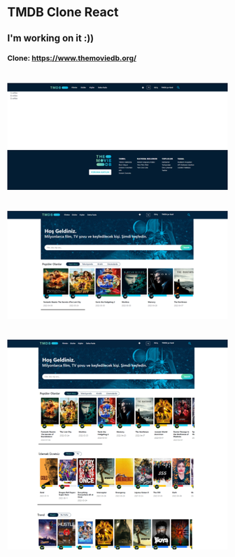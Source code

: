 # TMDB Clone React

## I'm working on it :))

### Clone: https://www.themoviedb.org/

<br />

![clone](https://github.com/alikartalonline/TMDB-Clone-React/blob/main/assets/clon1.png)

<br/>

![clone](https://github.com/alikartalonline/TMDB-Clone-React/blob/main/assets/clon2.png)


<br/>

![clone](https://github.com/alikartalonline/TMDB-Clone-React/blob/main/assets/clon3.png)
